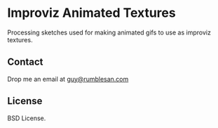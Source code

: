 # Improviz Animated Textures

Processing sketches used for making animated gifs to use as improviz textures.


## Contact

Drop me an email at guy@rumblesan.com


## License

BSD License.

